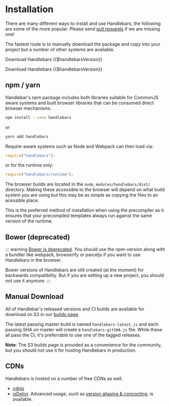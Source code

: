 # Installation

There are many different ways to install and use Handlebars, the following are some of the more popular. Please send [pull requests](https://github.com/wycats/handlebars-site/blob/master/src/pages/installation.haml) if we are missing one!

The fastest route is to manually download the package and copy into your project but a number of other systems are available.

<DownloadHandlebars type="awsFull">Download Handlebars {{$handlebarsVersion}}</DownloadHandlebars>

<DownloadHandlebars type="awsRuntime">Download Handlebars {{$handlebarsVersion}}</DownloadHandlebars>

## npm / yarn

Handlebar's npm package includes both libraries suitable for CommonJS aware systems and built browser libraries that can be consumed direct browser mechanisms.

```bash
npm install --save handlebars
```

or

```bash
yarn add handlebars
```

Require-aware systems such as Node and Webpack can then load via:

```js
require("handlebars");
```

or for the runtime only:

```js
require("handlebars/runtime");
```

The browser builds are located in the `node_modules/handlebars/dist/` directory. Making these accessible to the browser will depend on what build system you are using but this may be as simple as copying the files to an acessible place.

This is the preferred method of installation when using the precompiler as it ensures that your precompiled templates always run against the same version of the runtime.

## Bower (deprecated)

::: warning
[Bower is deprecated](https://bower.io/blog/2017/how-to-migrate-away-from-bower/). You should use the npm-version along with a bundler like
webpack, browserify or parceljs if you want to use Handlebars in the browser.

Bower versions of Handlebars are still created (at the moment) for backwards compatibility. But if you are setting up a new project, you should not use it anymore.
:::

## Manual Download

All of Handlebar's released versions and CI builds are available for download on S3 in our [builds page](http://builds.handlebarsjs.com.s3.amazonaws.com/bucket-listing.html?sort=lastmod&sortdir=desc).

The latest passing master build is named `handlebars-latest.js` and each passing SHA on master will create a `handlebars-gitSHA.js` file. While these all pass the CI, it's preferrable to use one of the tagged releases.

**Note**: The S3 builds page is provided as a convenience for the community, but you should not use it for hosting Handlebars in production.

## CDNs

Handlebars is hosted on a number of free CDNs as well.

- [cdnjs](https://cdnjs.com/libraries/handlebars.js)
- [jsDelivr](http://www.jsdelivr.com/#!handlebarsjs). Advanced usage, such as [version aliasing & concocting](https://github.com/jsdelivr/jsdelivr#usage), is available.
